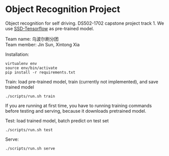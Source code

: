 # Object Recognition Project
Object recognition for self driving. DS502-1702 capstone project track 1.
We use [SSD-Tensorflow](https://github.com/balancap/SSD-Tensorflow) as pre-trained model.

Team name: 乌波尔刷分团 \
Team member: Jin Sun, Xintong Xia

Installation:
```
virtualenv env
source env/bin/activate
pip install -r requirements.txt
```

Train: load pre-trained model, train (currently not implemented), and save trained model
```
./scripts/run.sh train
```
If you are running at first time, you have to running training commands before testing and serving,
because it downloads pretrained model.

Test: load trained model, batch predict on test set
```
./scripts/run.sh test
```

Serve:
```
./scripts/run.sh serve
```

